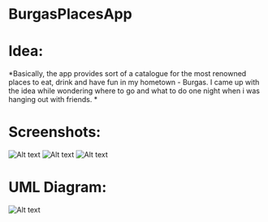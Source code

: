 # BurgasPlacesApp

**<h1>Idea:</h1>**
*Basically, the app provides sort of a catalogue for the most renowned places to eat, drink and have fun in my hometown - Burgas.
 I came up with the idea while wondering where to go and what to do one night when i was hanging out with friends. *

**<h1>Screenshots: </h1>**

![Alt text](https://github.com/brightVision97/BurgasPlacesApp/blob/master/screenshots/list.png)
![Alt text](https://github.com/brightVision97/BurgasPlacesApp/blob/master/screenshots/details.png)
![Alt text](https://github.com/brightVision97/BurgasPlacesApp/blob/master/screenshots/drawer.png)

**<h1>UML Diagram:</h1>**

![Alt text](https://github.com/brightVision97/BurgasPlacesApp/blob/master/uml_diagram.bmp)
